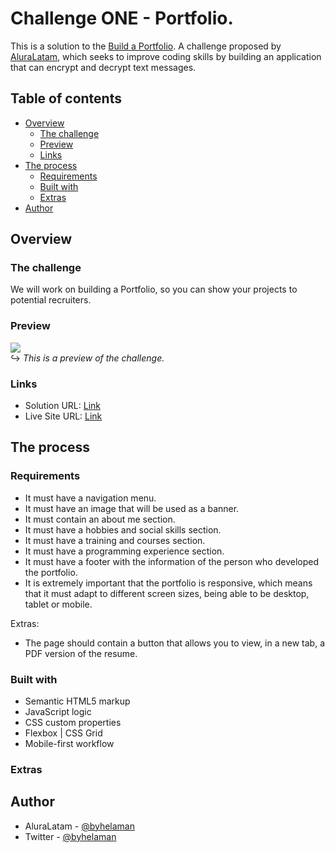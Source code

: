 # Challenge ONE - Portfolio.

This is a solution to the [Build a Portfolio](https://www.aluracursos.com/challenges/oracle-one-front-end/portafolio/portafolio). A challenge proposed by [AluraLatam](https://www.aluracursos.com/), which seeks to improve coding skills by building an application that can encrypt and decrypt text messages.

## Table of contents
- [Overview](#overview)
  - [The challenge](#the-challenge)
  - [Preview](#preview)
  - [Links](#links)
- [The process](#the-process)
  - [Requirements](#requirements)
  - [Built with](#built-with)
  - [Extras](#extras)
- [Author](#author)

## Overview

### The challenge

We will work on building a Portfolio, so you can show your projects to potential recruiters.

### Preview
![](./assets/design/desktop-desing.png)
\
↪ *This is a preview of the challenge.*

### Links

- Solution URL: [Link](https://github.com/byhelaman/portfolio)
- Live Site URL: [Link]()

## The process
### Requirements
- It must have a navigation menu.
- It must have an image that will be used as a banner.
- It must contain an about me section.
- It must have a hobbies and social skills section.
- It must have a training and courses section.
- It must have a programming experience section.
- It must have a footer with the information of the person who developed the portfolio.
- It is extremely important that the portfolio is responsive, which means that it must adapt to different screen sizes, being able to be desktop, tablet or mobile.

Extras:
- The page should contain a button that allows you to view, in a new tab, a PDF version of the resume.

### Built with

- Semantic HTML5 markup
- JavaScript logic
- CSS custom properties
- Flexbox | CSS Grid
- Mobile-first workflow

### Extras
<!-- A button to copy the encrypted/decrypted text to the transfer section, i.e. with the same functionality as `Ctrl+C` or the `Copy` option in the application menu. -->

## Author

- AluraLatam - [@byhelaman](https://app.aluracursos.com/user/byhelaman)
- Twitter - [@byhelaman](https://www.twitter.com/byhelaman)